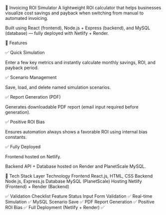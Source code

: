 🧾 Invoicing ROI Simulator
A lightweight ROI calculator that helps businesses visualize cost savings and payback when switching from manual to automated invoicing.

Built using React (frontend), Node.js + Express (backend), and MySQL (database) — fully deployed with Netlify + Render.

🚀 Features

✅ Quick Simulation

Enter a few key metrics and instantly calculate monthly savings, ROI, and payback period.

✅ Scenario Management

Save, load, and delete named simulation scenarios.

✅ Report Generation (PDF)

Generates downloadable PDF report (email input required before generation).

✅ Positive ROI Bias

Ensures automation always shows a favorable ROI using internal bias constants.

✅ Fully Deployed

Frontend hosted on Netlify.

Backend API + Database hosted on Render and PlanetScale MySQL.

🧩 Tech Stack
Layer	          Technology
Frontend	      React.js, HTML, CSS
Backend	        Node.js, Express.js
Database	      MySQL (PlanetScale)
Hosting	        Netlify (Frontend) + Render (Backend)

✅ Validation Checklist
Feature	Status
Input Form Validation	✅
Real-time Simulation	✅
MySQL Scenario Save	✅
PDF Report Generation	✅
Positive ROI Bias	✅
Full Deployment (Netlify + Render)	✅
